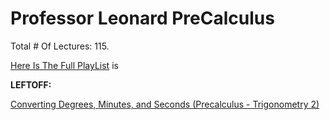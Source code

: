 # Professor Leonard PreCalculus

Total # Of Lectures: 115.

[Here Is The Full PlayList](https://www.youtube.com/playlist?list=PLDesaqWTN6ESsmwELdrzhcGiRhk5DjwLP)
is

**LEFTOFF:**

[Converting Degrees, Minutes, and Seconds (Precalculus - Trigonometry 2)](https://www.youtube.com/watch?v=U40Afn37QC4)
